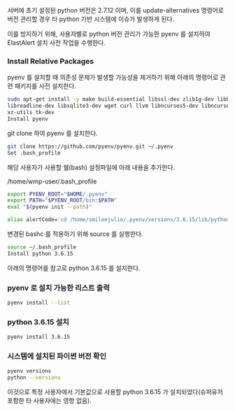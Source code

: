 서버에 초기 설정된 python 버전은 2.7.12 이며, 이를 update-alternatives 명령어로 버전 관리할 경우 타 python 기반 시스템에 이슈가 발생하게 된다.

이를 방지하기 위해, 사용자별로 python 버전 관리가 가능한 pyenv 를 설치하여 ElastAlert 설치 사전 작업을 수행한다.

### Install Relative Packages
pyenv 를 설치할 때 의존성 문제가 발생할 가능성을 제거하기 위해 아래의 명령어로 관련 패키지를 사전 설치한다.
```bash
sudo apt-get install -y make build-essential libssl-dev zlib1g-dev libbz2-dev \
libreadline-dev libsqlite3-dev wget curl llvm libncurses5-dev libncursesw5-dev \
xz-utils tk-dev
Install pyenv
```
git clone 하여 pyenv 를 설치한다.

```bash
git clone https://github.com/pyenv/pyenv.git ~/.pyenv
Set .bash_profile
```
해당 사용자가 사용할 쉘(bash) 설정파일에 아래 내용을 추가한다.

/home/wmp-user/.bash_profile
```bash
export PYENV_ROOT="$HOME/.pyenv"
export PATH="$PYENV_ROOT/bin:$PATH"
eval "$(pyenv init --path)"
```

```bash
alias alertCode='cd /home/smileejulie/.pyenv/versions/3.6.15/lib/python3.6/site-packages/elastalert'
```

변경된 bashc 를 적용하기 위해 source 를 실행한다.
```bash
source ~/.bash_profile
Install python 3.6.15
```
아래의 명령어를 참고로 python 3.6.15 를 설치한다.

### pyenv 로 설치 가능한 리스트 출력
```bash
pyenv install --list
```
 
### python 3.6.15 설치
```bash
pyenv install 3.6.15
```
 
### 시스템에 설치된 파이썬 버전 확인
```bash
pyenv versions
python --versions
``` 
 
이것으로 특정 사용자에서 기본값으로 사용할 python 3.6.15 가 설치되었다(슈퍼유저 포함한 타 사용자에는 영향 없음).
